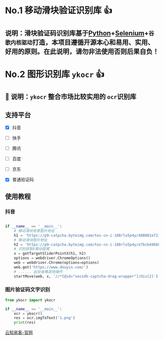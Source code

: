 # No.1 移动滑块验证识别库 👍

## 说明：滑块验证码识别库基于[Python](https://www.python.org/)+[Selenium](https://www.selenium.dev/)+`谷歌内核驱动`打造，本项目遵循开源本心和易用、实用、好用的原则。在此说明，请勿非法使用否则后果自负！

# No.2 图形识别库 `ykocr` 👍

## 🌲 说明：`ykocr` 整合市场比较实用的 `ocr`识别库

## 支持平台
- [x] 抖音
- [ ] 快手
- [ ] 腾讯
- [ ] 百度
- [ ] 京东
- [x] 普通验证码


## 使用教程

### 抖音
```python

if __name__ == '__main__':
    # 移动滑块背景图片地址
    h1 = 'https://p9-catpcha.byteimg.com/tos-cn-i-188rlo5p4y/488881e7216246249a5d81cddcb69c43~tplv-188rlo5p4y-2.jpeg'
    # 移动滑块图片地址
    h2 = 'https://p9-catpcha.byteimg.com/tos-cn-i-188rlo5p4y/e7bcbd4bb0374580a2358e029f83b84f~tplv-188rlo5p4y-1.png'
    # 识别获取X移动距离
    x = getTargetSliderPointX(h1, h2)
    options = webdriver.ChromeOptions()
    web = webdriver.Chrome(options=options)
    web.get('https://www.douyin.com/')
    # ...... 此处省略其他操作
    startMove(web, x, '//*[@id="secsdk-captcha-drag-wrapper"]/div[2]')

```
### 图片验证码文字识别
```python
from ykocr import ykocr

if __name__ == '__main__':
    ocr = ykocr()
    res = ocr.imgToText('1.png')
    print(res)

```

[云知易客-官网](http://yunzhiyike.com)

